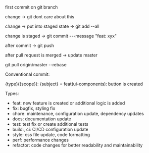 first commit on git branch


change -> git dont care about this

change -> put into staged state -> git add --all

change is staged -> git commit ---message "feat: xyx"

after commit -> git push

after pull request is merged -> update master

git pull origin/master --rebase

Conventional commit:

{type}({scope}): {subject} = feat(ui-components): button is created

Types:

- feat: new feature is created or additional logic is added
- fix: bugfix, styling fix
- chore: maintenance, configuration update, dependency updates
- docs: documentation update
- test: test fix or create additional tests
- build:, ci: CI/CD configuration update
- style: css file update, code formatting
- perf: performance changes
- refactor: code changes for better readability and maintainability
